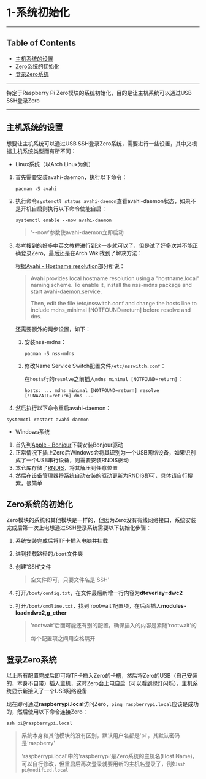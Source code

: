 # 1-系统初始化

<!-- File: 1-系统初始化.md -->
<!-- Auther: YJ -->
<!-- Email: yj1516268@outlook.com -->
<!-- Created Time: 2021-06-19 02:21:21 -->

---

## Table of Contents

<!-- vim-markdown-toc GFM -->

* [主机系统的设置](#主机系统的设置)
* [Zero系统的初始化](#zero系统的初始化)
* [登录Zero系统](#登录zero系统)

<!-- vim-markdown-toc -->

---

特定于Raspberry Pi Zero模块的系统初始化，目的是让主机系统可以通过USB SSH登录Zero

---

## 主机系统的设置

想要让主机系统可以通过USB SSH登录Zero系统，需要进行一些设置，其中又根据主机系统类型而有所不同：

- Linux系统（以Arch Linux为例）

1. 首先需要安装avahi-daemon，执行以下命令：

    ```shell
    pacman -S avahi
    ```

2. 执行命令`systemctl status avahi-daemon`查看avahi-daemon状态，如果不是开机自启则执行以下命令使能自启：

    ```shell
    systemctl enable --now avahi-daemon
    ```

    > '--now'参数使avahi-daemon立即启动

3. 参考搜到的好多中英文教程进行到这一步就可以了，但是试了好多次并不能正确登录Zero，最后还是在Arch Wiki找到了解决方法：

    根据[Avahi - Hostname resolution](https://wiki.archlinux.org/title/Avahi#Hostname_resolution)部分所说：

    > Avahi provides local hostname resolution using a "hostname.local" naming scheme. To enable it, install the nss-mdns package and start avahi-daemon.service.
    >
    > Then, edit the file /etc/nsswitch.conf and change the hosts line to include mdns_minimal [NOTFOUND=return] before resolve and dns.

    还需要额外的两步设置，如下：

    1. 安装nss-mdns：

        ```shell
        pacman -S nss-mdns
        ```

    2. 修改Name Service Switch配置文件`/etc/nsswitch.conf`：

        在`hosts`行的`resolve`之前插入`mdns_minimal [NOTFOUND=return]`：

        ```shell
        hosts: ... mdns_minimal [NOTFOUND=return] resolve [!UNAVAIL=return] dns ...
        ```

4. 然后执行以下命令重启avahi-daemon：

```shell
systemctl restart avahi-daemon
```

- Windows系统

1. 首先到[Apple - Bonjour](https://support.apple.com/kb/DL999?locale=zh_CN)下载安装Bonjour驱动
2. 正常情况下插上Zero后Windows会将其识别为一个USB网络设备，如果识别成了一个USB串行设备，则需要安装RNDIS驱动
3. 本仓库存储了[RNDIS](../source/RNDIS.7z)，将其解压到任意位置
4. 然后在设备管理器将系统自动安装的驱动更新为RNDIS即可，具体请自行搜索，很简单

## Zero系统的初始化

Zero模块的系统和其他模块是一样的，但因为Zero没有有线网络接口，系统安装完成后第一次上电想通过SSH登录系统需要以下初始化步骤：

1. 系统安装完成后将TF卡插入电脑并挂载

2. 进到挂载路径的`/boot`文件夹

3. 创建'SSH'文件

    > 空文件即可，只要文件名是'SSH'

4. 打开`/boot/config.txt`，在文件最后新增一行内容为**dtoverlay=dwc2**

5. 打开`/boot/cmdline.txt`，找到'rootwait'配置项，在后面插入**modules-load=dwc2,g_ether**

    > 'rootwait'后面可能还有别的配置，确保插入的内容是紧随'rootwait'的
    >
    > 每个配置项之间用空格隔开

## 登录Zero系统

以上所有配置完成后即可将TF卡插入Zero的卡槽，然后将Zero的USB（自己安装的，本身不自带）插入主机，这时Zero会上电自启（可以看到绿灯闪烁），主机系统显示新接入了一个USB网络设备

现在即可通过**raspberrypi.local**访问Zero，`ping raspberrypi.local`应该是成功的，然后使用以下命令连接Zero：

```shell
ssh pi@raspberrypi.local
```

> 系统本身和其他模块的没有区别，默认用户名都是'pi'，其默认密码是'raspberry'
>
> 'raspberrypi.local'中的'raspberrypi'是Zero系统的主机名(Host Name)，可以自行修改，但重启后再次登录就要用新的主机名登录了，例如`ssh pi@modified.local`
